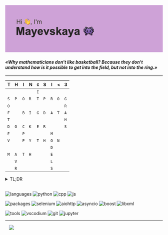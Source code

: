 <img src=".src/header.png">

#### _«Why mathematicians don't like basketball? Because they don't understand how is it possible to get into the field, but not into the ring.»_
---
|T|H|I|N|`G`|S|I|<|3|
|-|-|-|-|-|-|-|-|-|
|||||`I`|
|`S`|`P`|`O`|`R`|`T`|`P`|`R`|`O`|`G`
|`O`||||||||`R`
|`F`||`B`|`I`|`G`|`D`|`A`|`T`|`A`
|`T`||||||||`H`|
|`D`|`O`|`C`|`K`|`E`|`R`|||`S`
|`E`||`P`||||`M`
|`V`||`P`|`Y`|`T`|`H`|`O`|`N`
|||||||`D`
|`M`|`A`|`T`|`H`|||`E`
||`V`|||||`L`
||`R`|||||`S`

<details>
  <summary>TL;DR</summary>
  <ul>
    <li>Git
    <li>Docker
    <li>Sport Programming
    <li>Big Data : Big Data and all its deritatives
    <li>Software Development
    <li>Models : Passionate about creating different prediction models, especially based on regression
    <li>Math : Exploring math analysis and high math to understand Machine Learning algorithms better
    <li>CPP+Python : Favorite (most used) langauges
    <li>AVR micocontrollers : Woking with Arduino boards is my hobby
  </ul>
</details>

<br>

![languages](https://img.shields.io/static/v1?label=&message=languages:&color=F1DDCF&style=flat-square)
![python](https://img.shields.io/static/v1?logo=python&label=&message=python&color=7E587E&logoColor=AAA&style=flat-square&link=)
![cpp](https://img.shields.io/static/v1?logo=c%2B%2B&label=&message=cpp&color=7E587E&logoColor=AAA&style=flat-square&link=)
![js](https://img.shields.io/static/v1?logo=javascript&label=&message=javascript&color=7E587E&logoColor=AAA&style=flat-square&link=)


![packages](https://img.shields.io/static/v1?label=&message=packages:&color=F1DDCF&style=flat-square)
![selenium](https://img.shields.io/static/v1?logo=selenium&label=&message=selenium&color=7E587E&logoColor=AAA&style=flat-square&link=)
![aiohttp](https://img.shields.io/static/v1?logo=aiohttp&label=&message=aiohttp&color=7E587E&logoColor=AAA&style=flat-square&link=)
![asyncio](https://img.shields.io/static/v1?logo=&label=&message=asyncio&color=7E587E&logoColor=AAA&style=flat-square&link=)
![boost](https://img.shields.io/static/v1?logo=boost&label=&message=boost&color=7E587E&logoColor=AAA&style=flat-square&link=)
![libxml](https://img.shields.io/static/v1?logo=libxml&label=&message=libxml&color=7E587E&logoColor=AAA&style=flat-square&link=)


![tools](https://img.shields.io/static/v1?label=&message=tools:&color=F1DDCF&style=flat-square)
![vscodium](https://img.shields.io/static/v1?logo=vscodium&label=&message=vscodium&color=7E587E&logoColor=AAA&style=flat-square)
![git](https://img.shields.io/static/v1?logo=git&label=&message=git&color=7E587E&logoColor=AAA&style=flat-square)
![jupyter](https://img.shields.io/static/v1?logo=jupyter&label=&message=jupyter&color=7E587E&logoColor=AAA&style=flat-square)

----

&nbsp;&nbsp;
<a href="mailto:mayevskaya.av@gmail.com">
<img src="https://simpleicons.vercel.app/gmail/6A5ACD" width=2.5%>
</a>
